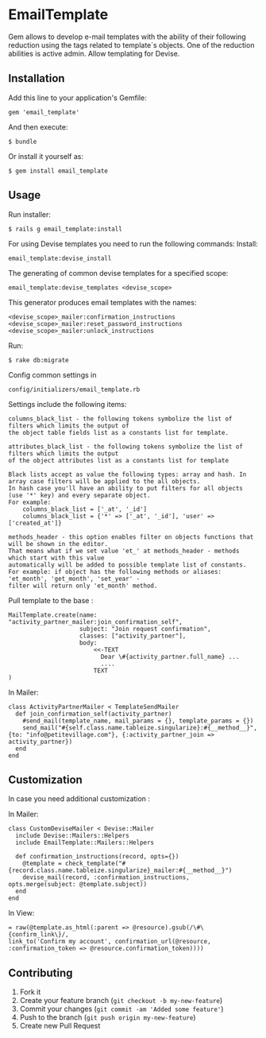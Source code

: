 # EmailTemplate

Gem allows to develop e-mail templates with the ability of their following reduction using the tags
related to template`s objects. One of the reduction abilities is active admin. Allow templating for Devise.

## Installation

Add this line to your application's Gemfile:

    gem 'email_template'

And then execute:

    $ bundle

Or install it yourself as:

    $ gem install email_template

## Usage

Run installer:

    $ rails g email_template:install
    
For using Devise templates you need to run the following commands: 
    Install:
    
    email_template:devise_install
        
The generating of common devise templates for a specified scope: 
      
    email_template:devise_templates <devise_scope>
    
This generator produces email templates with the names:

    <devise_scope>_mailer:confirmation_instructions
    <devise_scope>_mailer:reset_password_instructions
    <devise_scope>_mailer:unlock_instructions

Run:

    $ rake db:migrate

Config common settings in 

    config/initializers/email_template.rb
    
Settings include the following items:

    columns_black_list - the following tokens symbolize the list of filters which limits the output of
    the object table fields list as a constants list for template. 
    
    attributes_black_list - the following tokens symbolize the list of filters which limits the output
    of the object attributes list as a constants list for template
    
    Black lists accept as value the following types: array and hash. In array case filters will be applied to the all objects.
    In hash case you'll have an ability to put filters for all objects (use '*' key) and every separate object.
    For example: 
        columns_black_list = ['_at', '_id']
        columns_black_list = {'*' => ['_at', '_id'], 'user' => ['created_at']}
    
    methods_header - this option enables filter on objects functions that will be shown in the editor.
    That means what if we set value 'et_' at methods_header - methods which start with this value 
    automatically will be added to possible template list of constants.
    For example: if object has the following methods or aliases: 'et_month', 'get_month', 'set_year' - 
    filter will return only 'et_month' method.

Pull template to the base :

    MailTemplate.create(name: "activity_partner_mailer:join_confirmation_self",
                        subject: "Join request confirmation",
                        classes: ["activity_partner"],
                        body:
                            <<-TEXT
                              Dear \#{activity_partner.full_name} ...
                              ....
                            TEXT
    )

In Mailer:

    class ActivityPartnerMailer < TemplateSendMailer
      def join_confirmation_self(activity_partner)
        #send_mail(template_name, mail_params = {}, template_params = {})
        send_mail("#{self.class.name.tableize.singularize}:#{__method__}", {to: "info@petitevillage.com"}, {:activity_partner_join => activity_partner})
      end
    end

## Customization

In case you need additional customization :

In Mailer:
    
    class CustomDeviseMailer < Devise::Mailer
      include Devise::Mailers::Helpers
      include EmailTemplate::Mailers::Helpers
    
      def confirmation_instructions(record, opts={})
        @template = check_template("#{record.class.name.tableize.singularize}_mailer:#{__method__}")
        devise_mail(record, :confirmation_instructions, opts.merge(subject: @template.subject))
      end
    end    
    
In View:

    = raw(@template.as_html(:parent => @resource).gsub(/\#\{confirm_link\}/,
    link_to('Confirm my account', confirmation_url(@resource, :confirmation_token => @resource.confirmation_token))))

## Contributing

1. Fork it
2. Create your feature branch (`git checkout -b my-new-feature`)
3. Commit your changes (`git commit -am 'Added some feature'`)
4. Push to the branch (`git push origin my-new-feature`)
5. Create new Pull Request
